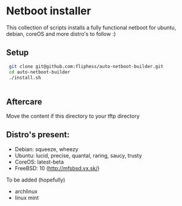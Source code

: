 # Netboot installer 

This collection of scripts installs a fully functional netboot for ubuntu, debian, coreOS and more distro's to follow :)

## Setup 
```bash
 git clone git@github.com:fliphess/auto-netboot-builder.git
 cd auto-netboot-builder
 ./install.sh 
 
```

## Aftercare
Move the content if this directory to your tftp directory


## Distro's present: 

- Debian: squeeze, wheezy 
- Ubuntu: lucid, precise, quantal, raring, saucy, trusty
- CoreOS: latest-beta 
- FreeBSD: 10 (http://mfsbsd.vx.sk/)

To be added (hopefully)
- archlinux 
- linux mint


